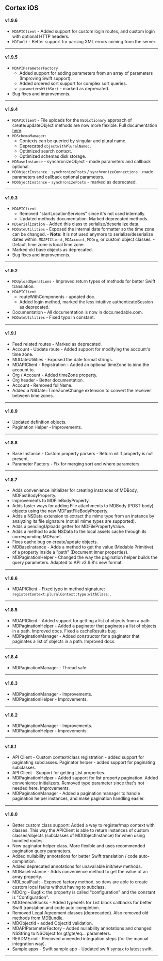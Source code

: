 ## Cortex iOS

#### v1.9.6

- `MDAPIClient` - Added support for custom login routes, and custom login with optional HTTP headers.
- `MDFault` - Better support for parsing XML errors coming from the server.

---

#### v1.9.5

- `MDAPIParameterFactory` 
    - Added support for adding parameters from an array of parameters (Improving Swift support).
    - Added ordered sort support for complex sort queries.
    - `parametersWithSort` - marked as deprecated.
- Bug fixes and improvements.

---

#### v1.9.4

- `MDAPIClient` - File uploads for the `NSDictionary` approach of create/updateObject methods are now more flexible. Full documentation [here](https://docs.medable.com/docs/code-samples#section-file-upload).
- `MDSchemaManager`:
   - Contexts can be queried by singular and plural name. 
   - Deprecated `objectwithPluralName:`. 
   - Optimized search context. 
   - Optimized schemas disk storage. 
- `MDBaseInstance` - synchronizeObject - made parameters and callback optional.
- `MDObjectInstance` - `synchronizePosts` / `synchronizeConnections` - made parameters and callback optional parameters. 
- `MDObjectInstance` - `synchronizePosts` - marked as deprecated.

---

#### v1.9.3

- `MDAPIClient`
   - Removed "startLocationServices" since it's not used internally.
   - Updated methods documentation. Marked deprecated methods.
- `MDSerialization` - Added this class to serialize/deserialize data.
- `MDDateUtilities` - Exposed the internal date formatter so the time zone can be changed. - **Note:** It is not used anymore to serialize/deserialize dates within: `MDAPIClient`, `MDAccount`, `MDOrg`, or custom object classes. - Default time zone is local time zone.
- Marked old base objects as deprecated.
- Bug fixes and improvements.

---

#### v1.9.2

- `MDUploadOperations` - Improved return types of methods for better Swift translation.
- `MDAPIClient`
   - routeWithComponents - updated doc.
   - Added login method, marked the less intuitive authenticateSession as deprecated.
- Documentation - All documentation is now in docs.medable.com.
- `MDDateUtilities` - Fixed typo in constant.

---

#### v1.9.1

- Feed related routes - Marked as deprecated.
- Account - Update route - Added support for modifying the account's time zone.
- MDDateUtilities - Exposed the date format strings.
- MDAPIClient - Registration - Added an optional timeZone to bind the account to.
- Org / Account - Added timeZone property.
- Org header - Better documentation.
- Account - Removed fullName.
- Added a NSDate+TimeZoneChange extension to convert the receiver between time zones.

---

#### v1.8.9

- Updated definition objects.
- Pagination Helper - Improvements.

---

#### v1.8.8

- Base Instance - Custom property parsers - Return nil if property is not present.
- Parameter Factory - Fix for merging sort and where parameters.

---

#### v1.8.7

- Adds convenience initializer for creating instances of MDBody, MDFastBodyProperty.
- Improvements to MDFileBodyProperty.
- Adds faster ways for adding File attachments to MDBody (POST body) objects using the new MDFastFileBodyProperty.
- Adds a NSData extension to extract the mime type from an instance by analyzing its file signature (not all mime types are supported).
- Adds a pendingUploads getter for MDFilePropertyValue.
- Adds a method to add NSData to the local assets cache through its corresponding MDFacet.
- Fixes cache bug on create/update objects.
- MDBaseInstance - Adds a method to get the value (Medable Primitive) of a property inside a "path" (Document inner properties).
- MDPaginationHelper - Changed the way the pagination helper builds the query parameters. Adapted to API v2.9.8's new format.

---

#### v1.8.6

- MDAPIClient - Fixed typo in method signature: `registerContext:pluralContext:type:withClass:`.

---

#### v1.8.5

- MDAPIClient - Added support for getting a list of objects from a path.
- MDPaginationHelper - Added a paginator that paginates a list of objects in a path. Improved docs. Fixed a cacheResults bug.
- MDPaginationManager - Added constructor for a paginator that paginates a list of objects in a path. Improved docs.

---

#### v1.8.4

- MDPaginationManager - Thread safe.

---

#### v1.8.3

- MDPaginationManager - Improvements.
- MDPaginationHelper - Improvements.

---

#### v1.8.2

- MDPaginationManager - Improvements.
- MDPaginationHelper - Improvements.

---

#### v1.8.1

- API Client - Custom context/class registration - added support for paginating subclasses.
Paginator helper - added support for paginating subclasses.
- API Client - Support for getting List properties.
- MDPaginationHelper - Added support for list property pagination. Added convenience initializers. Removed type parameter since that's not needed here. Improvements.
- MDPaginationManager - Added a pagination manager to handle pagination helper instances, and make pagination handling easier.

---

#### v1.8.0

- Better custom class support: Added a way to register/map context with classes. This way the APIClient is able to return instances of custom classes/objects (subclasses of MDObjectInstance) for when using bundled routes.
- New paginator helper class. More flexible and uses recommended pagination query parameters.
- Added nullability annotations for better Swift translation / code auto-completion.
- Added deprecated annotations for unavailable init/new methods.
- MDBaseInstance - Adds convenience method to get the value of an array property.
- MDLocalFault - Exposed factory method, so devs are able to create custom local faults without having to subclass.
- MDOrg - Bugfix: the property is called "configuration" and the constant is "Configuration".
- MDGeneralBlocks - Added typedefs for List block callbacks for better Swift translation and code auto-completion.
- Removed Legal Agreement classes (deprecaded). Also removed old methods from MDBundle.
- MDObjectId - added ObjectId validation.
- MDAPIParameterFactory - Added nullability annotations and changed NSString to NSObject for gt/gte/eq... parameters.
- README.md - Removed unneeded integration steps (for the manual integration way).
- Sample apps - Swift sample app - Updated swift syntax to latest swift.

---
